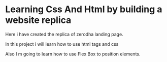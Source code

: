 # Learning Css And Html by building a website replica
Here i have created the replica of zerodha landing page.

In this project i will learn how to use html tags and css 

Also I m going to learn how to use Flex Box to position elements.
